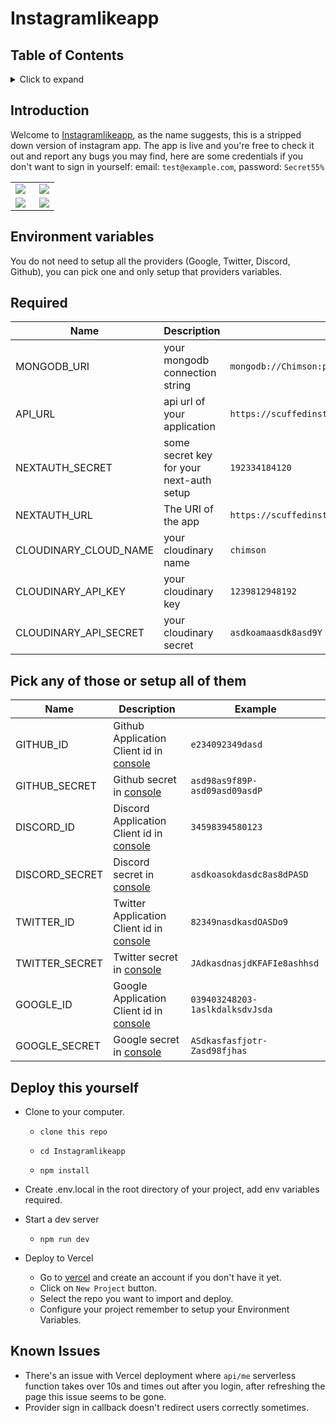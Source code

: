 
# Instagramlikeapp

## Table of Contents

<details>
<summary>Click to expand</summary>
  
- [Introduction](#introduction)  
  
- [Environment Variables](#environment-variables)

- [Deploy this yourself](#deploy-this-yourself)
 
- [Known Issues](#known-issues)

</details>

## Introduction

Welcome to [Instagramlikeapp](https://scuffedinsta.vercel.app/), as the name suggests, this is a stripped down version of instagram app.
The app is live and you're free to check it out and report any bugs you may find, here are some credentials if you don't want to sign in yourself: email: `test@example.com`, password: `Secret55%`

<table>
  <tr>
    <td align="left">
<img src="https://i.imgur.com/fvp3Z9W.png" align="left" /></td>
    <td align="right"><img src="https://i.imgur.com/rXcoWAc.png"  align="right" /></td>
  </tr>
  <tr>
    <td align="left" >
<img src="https://i.imgur.com/RTfCtIN.png" align="left" /></td>
 
  <td align="left"><img src="https://i.imgur.com/DXPRfHm.png" align="right" /></td>
     </tr>
</table>

## Environment variables

You do not need to setup all the providers (Google, Twitter, Discord, Github), you can pick one and only setup that providers variables.

## Required

| Name                | Description                                                                    | Example                                                     |
| ------------------- | ------------------------------------------------------------------------------ | ----------------------------------------------------------- |
| MONGODB_URI | your mongodb connection string | `mongodb://Chimson:picturefeed@localhost:27017/picturefeed`|
| API_URL       | api url of your application                                                           | `https://scuffedinsta.vercel.app/api`                           |
| NEXTAUTH_SECRET     | some secret key for your next-auth setup | `192334184120` |
| NEXTAUTH_URL        | The URI of the app                                                             | `https://scuffedinsta.vercel.app`                           |
| CLOUDINARY_CLOUD_NAME | your cloudinary name | `chimson`|
| CLOUDINARY_API_KEY | your cloudinary key | `1239812948192`|
| CLOUDINARY_API_SECRET | your cloudinary secret | `asdkoamaasdk8asd9Y`|

## Pick any of those or setup all of them

| Name                | Description                                                                    | Example                                                     |
| ------------------- | ------------------------------------------------------------------------------ | ----------------------------------------------------------- |
| GITHUB_ID           | Github Application Client id in [console](https://github.com/settings/applications) | `e234092349dasd`                                       |
| GITHUB_SECRET       | Github secret in [console](https://github.com/settings/applications)              | `asd98as9f89P-asd09asd09asdP`                                            |
| DISCORD_ID          | Discord Application Client id in [console](https://discord.com/developers/applications) | `34598394580123` |
| DISCORD_SECRET       | Discord secret in [console](https://discord.com/developers/applications)              | `asdkoasokdasdc8as8dPASD`                                            |
| TWITTER_ID           | Twitter Application Client id in [console](https://developer.twitter.com/en/portal) | `82349nasdkasdOASDo9`                                       |
| TWITTER_SECRET       | Twitter secret in [console](https://developer.twitter.com/en/portal)             | `JAdkasdnasjdKFAFIe8ashhsd`                                            |
| GOOGLE_ID           | Google Application Client id in [console](https://console.cloud.google.com/apis/dashboard) | `039403248203-1aslkdalksdvJsda`                                       |
| GOOGLE_SECRET       | Google secret in [console](https://console.cloud.google.com/apis/dashboard)             | `ASdkasfasfjotr-Zasd98fjhas`                            |


## Deploy this yourself

- Clone to your computer.

  - `clone this repo`
  
  - `cd Instagramlikeapp`
  
  - `npm install`

- Create .env.local in the root directory of your project, add env variables required.

- Start a dev server

  - `npm run dev`
  
- Deploy to Vercel
  
  - Go to [vercel](https://vercel.com) and create an account if you don't have it yet.
  - Click on `New Project` button.
  - Select the repo you want to import and deploy.
  - Configure your project remember to setup your Environment Variables.

## Known Issues

  - There's an issue with Vercel deployment where `api/me` serverless function takes over 10s and times out after you login, after refreshing the page this issue seems to be gone.
  - Provider sign in callback doesn't redirect users correctly sometimes.
